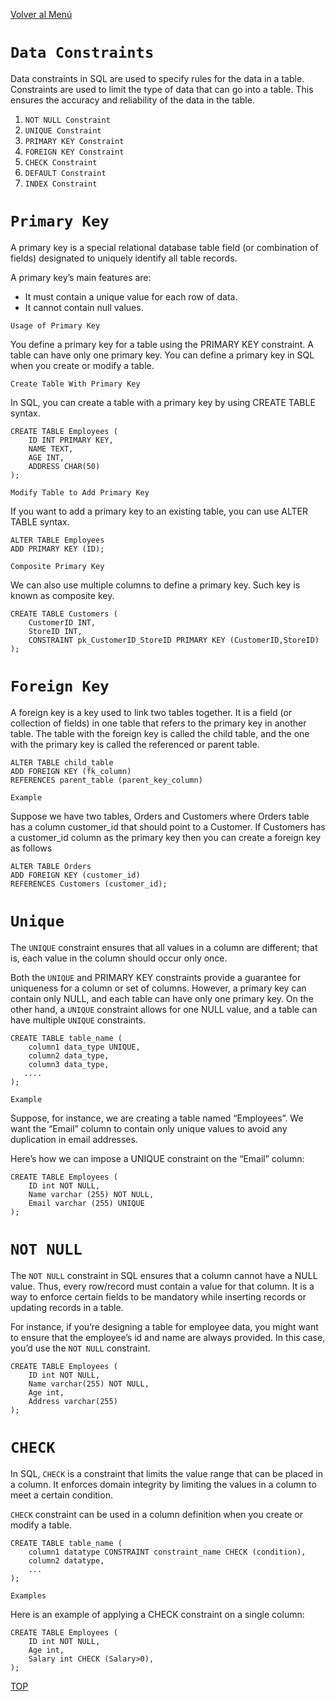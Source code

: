 [Volver al Menú](../root.md)

# `Data Constraints`

Data constraints in SQL are used to specify rules for the data in a table. Constraints are used to limit the type of data that can go into a table. This ensures the accuracy and reliability of the data in the table.

1. `NOT NULL Constraint`
2. `UNIQUE Constraint`
3. `PRIMARY KEY Constraint`
4. `FOREIGN KEY Constraint`
6. `CHECK Constraint`
7. `DEFAULT Constraint`
8. `INDEX Constraint`

# `Primary Key`

A primary key is a special relational database table field (or combination of fields) designated to uniquely identify all table records.

A primary key’s main features are:

- It must contain a unique value for each row of data.
- It cannot contain null values.

`Usage of Primary Key`

You define a primary key for a table using the PRIMARY KEY constraint. A table can have only one primary key. You can define a primary key in SQL when you create or modify a table.

`Create Table With Primary Key`

In SQL, you can create a table with a primary key by using CREATE TABLE syntax.

```
CREATE TABLE Employees (
    ID INT PRIMARY KEY,
    NAME TEXT,
    AGE INT,
    ADDRESS CHAR(50)
);
```

`Modify Table to Add Primary Key`

If you want to add a primary key to an existing table, you can use ALTER TABLE syntax.

```
ALTER TABLE Employees
ADD PRIMARY KEY (ID);
```

`Composite Primary Key`

We can also use multiple columns to define a primary key. Such key is known as composite key.

```
CREATE TABLE Customers (
    CustomerID INT,
    StoreID INT,
    CONSTRAINT pk_CustomerID_StoreID PRIMARY KEY (CustomerID,StoreID)
);
```

# `Foreign Key`

A foreign key is a key used to link two tables together. It is a field (or collection of fields) in one table that refers to the primary key in another table. The table with the foreign key is called the child table, and the one with the primary key is called the referenced or parent table.

```
ALTER TABLE child_table
ADD FOREIGN KEY (fk_column)
REFERENCES parent_table (parent_key_column)
```

`Example`

Suppose we have two tables, Orders and Customers where Orders table has a column customer_id that should point to a Customer. If Customers has a customer_id column as the primary key then you can create a foreign key as follows

```
ALTER TABLE Orders
ADD FOREIGN KEY (customer_id)
REFERENCES Customers (customer_id);
```

# `Unique`

The `UNIQUE` constraint ensures that all values in a column are different; that is, each value in the column should occur only once.

Both the `UNIQUE` and PRIMARY KEY constraints provide a guarantee for uniqueness for a column or set of columns. However, a primary key can contain only NULL, and each table can have only one primary key. On the other hand, a `UNIQUE` constraint allows for one NULL value, and a table can have multiple `UNIQUE` constraints.

```
CREATE TABLE table_name (
    column1 data_type UNIQUE,
    column2 data_type,
    column3 data_type,
   ....
);
```

`Example`

Suppose, for instance, we are creating a table named “Employees”. We want the “Email” column to contain only unique values to avoid any duplication in email addresses.

Here’s how we can impose a UNIQUE constraint on the “Email” column:

```
CREATE TABLE Employees (
    ID int NOT NULL,
    Name varchar (255) NOT NULL,
    Email varchar (255) UNIQUE
);
```

# `NOT NULL`

The `NOT NULL` constraint in SQL ensures that a column cannot have a NULL value. Thus, every row/record must contain a value for that column. It is a way to enforce certain fields to be mandatory while inserting records or updating records in a table.

For instance, if you’re designing a table for employee data, you might want to ensure that the employee’s id and name are always provided. In this case, you’d use the `NOT NULL` constraint.

```
CREATE TABLE Employees (
    ID int NOT NULL,
    Name varchar(255) NOT NULL,
    Age int,
    Address varchar(255)
);
```

# `CHECK`

In SQL, `CHECK` is a constraint that limits the value range that can be placed in a column. It enforces domain integrity by limiting the values in a column to meet a certain condition.

`CHECK` constraint can be used in a column definition when you create or modify a table.

```
CREATE TABLE table_name (
    column1 datatype CONSTRAINT constraint_name CHECK (condition),
    column2 datatype,
    ...
);
```

`Examples`

Here is an example of applying a CHECK constraint on a single column:

```
CREATE TABLE Employees (
    ID int NOT NULL,
    Age int,
    Salary int CHECK (Salary>0),
);
```

[TOP](#data-constraints)